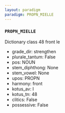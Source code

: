 ```yaml
---
layout: paradigm
paradigm: PROPN_MIELLE
---
```

### ` PROPN_MIELLE `

Dictionary class 48 front le
* grade_dir: strengthen
* plurale_tantum: False
* pos: NOUN
* stem_diphthong: None
* stem_vowel: None
* upos: PROPN
* harmony: front
* kotus_av: I
* kotus_tn: 48
* clitics: False
* possessive: False

